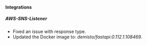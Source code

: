 
#### Integrations

##### AWS-SNS-Listener

- Fixed an issue with response type.
- Updated the Docker image to: *demisto/fastapi:0.112.1.108469*.

